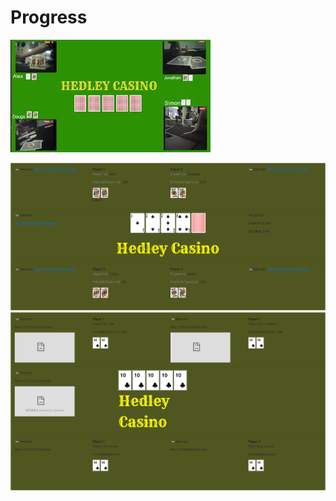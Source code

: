 # Progress

[![Video](../../src/Poker/docs/images/video.png "Video")](https://youtu.be/wJCgOoJmJX0)

![Poker Table](poker-table-2.png "Poker Table")
![Poker Table](poker-table-1.png "Poker Table")